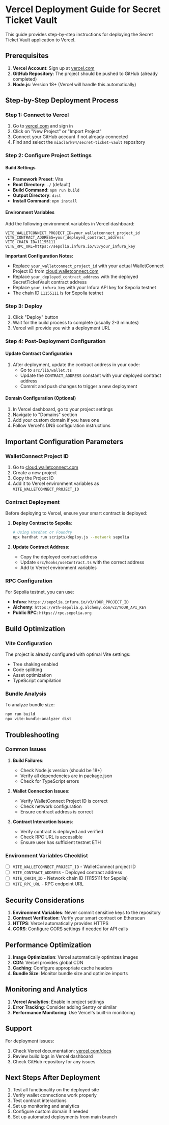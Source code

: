 # Vercel Deployment Guide for Secret Ticket Vault

This guide provides step-by-step instructions for deploying the Secret Ticket Vault application to Vercel.

## Prerequisites

1. **Vercel Account**: Sign up at [vercel.com](https://vercel.com)
2. **GitHub Repository**: The project should be pushed to GitHub (already completed)
3. **Node.js**: Version 18+ (Vercel will handle this automatically)

## Step-by-Step Deployment Process

### Step 1: Connect to Vercel

1. Go to [vercel.com](https://vercel.com) and sign in
2. Click on "New Project" or "Import Project"
3. Connect your GitHub account if not already connected
4. Find and select the `miaclark94/secret-ticket-vault` repository

### Step 2: Configure Project Settings

#### Build Settings
- **Framework Preset**: Vite
- **Root Directory**: `./` (default)
- **Build Command**: `npm run build`
- **Output Directory**: `dist`
- **Install Command**: `npm install`

#### Environment Variables
Add the following environment variables in Vercel dashboard:

```
VITE_WALLETCONNECT_PROJECT_ID=your_walletconnect_project_id
VITE_CONTRACT_ADDRESS=your_deployed_contract_address
VITE_CHAIN_ID=11155111
VITE_RPC_URL=https://sepolia.infura.io/v3/your_infura_key
```

**Important Configuration Notes:**
- Replace `your_walletconnect_project_id` with your actual WalletConnect Project ID from [cloud.walletconnect.com](https://cloud.walletconnect.com)
- Replace `your_deployed_contract_address` with the deployed SecretTicketVault contract address
- Replace `your_infura_key` with your Infura API key for Sepolia testnet
- The chain ID `11155111` is for Sepolia testnet

### Step 3: Deploy

1. Click "Deploy" button
2. Wait for the build process to complete (usually 2-3 minutes)
3. Vercel will provide you with a deployment URL

### Step 4: Post-Deployment Configuration

#### Update Contract Configuration
1. After deployment, update the contract address in your code:
   - Go to `src/lib/wallet.ts`
   - Update the `CONTRACT_ADDRESS` constant with your deployed contract address
   - Commit and push changes to trigger a new deployment

#### Domain Configuration (Optional)
1. In Vercel dashboard, go to your project settings
2. Navigate to "Domains" section
3. Add your custom domain if you have one
4. Follow Vercel's DNS configuration instructions

## Important Configuration Parameters

### WalletConnect Project ID
1. Go to [cloud.walletconnect.com](https://cloud.walletconnect.com)
2. Create a new project
3. Copy the Project ID
4. Add it to Vercel environment variables as `VITE_WALLETCONNECT_PROJECT_ID`

### Contract Deployment
Before deploying to Vercel, ensure your smart contract is deployed:

1. **Deploy Contract to Sepolia**:
   ```bash
   # Using Hardhat or Foundry
   npx hardhat run scripts/deploy.js --network sepolia
   ```

2. **Update Contract Address**:
   - Copy the deployed contract address
   - Update `src/hooks/useContract.ts` with the correct address
   - Add to Vercel environment variables

### RPC Configuration
For Sepolia testnet, you can use:
- **Infura**: `https://sepolia.infura.io/v3/YOUR_PROJECT_ID`
- **Alchemy**: `https://eth-sepolia.g.alchemy.com/v2/YOUR_API_KEY`
- **Public RPC**: `https://rpc.sepolia.org`

## Build Optimization

### Vite Configuration
The project is already configured with optimal Vite settings:
- Tree shaking enabled
- Code splitting
- Asset optimization
- TypeScript compilation

### Bundle Analysis
To analyze bundle size:
```bash
npm run build
npx vite-bundle-analyzer dist
```

## Troubleshooting

### Common Issues

1. **Build Failures**:
   - Check Node.js version (should be 18+)
   - Verify all dependencies are in package.json
   - Check for TypeScript errors

2. **Wallet Connection Issues**:
   - Verify WalletConnect Project ID is correct
   - Check network configuration
   - Ensure contract address is correct

3. **Contract Interaction Issues**:
   - Verify contract is deployed and verified
   - Check RPC URL is accessible
   - Ensure user has sufficient testnet ETH

### Environment Variables Checklist
- [ ] `VITE_WALLETCONNECT_PROJECT_ID` - WalletConnect project ID
- [ ] `VITE_CONTRACT_ADDRESS` - Deployed contract address
- [ ] `VITE_CHAIN_ID` - Network chain ID (11155111 for Sepolia)
- [ ] `VITE_RPC_URL` - RPC endpoint URL

## Security Considerations

1. **Environment Variables**: Never commit sensitive keys to the repository
2. **Contract Verification**: Verify your smart contract on Etherscan
3. **HTTPS**: Vercel automatically provides HTTPS
4. **CORS**: Configure CORS settings if needed for API calls

## Performance Optimization

1. **Image Optimization**: Vercel automatically optimizes images
2. **CDN**: Vercel provides global CDN
3. **Caching**: Configure appropriate cache headers
4. **Bundle Size**: Monitor bundle size and optimize imports

## Monitoring and Analytics

1. **Vercel Analytics**: Enable in project settings
2. **Error Tracking**: Consider adding Sentry or similar
3. **Performance Monitoring**: Use Vercel's built-in monitoring

## Support

For deployment issues:
1. Check Vercel documentation: [vercel.com/docs](https://vercel.com/docs)
2. Review build logs in Vercel dashboard
3. Check GitHub repository for any issues

## Next Steps After Deployment

1. Test all functionality on the deployed site
2. Verify wallet connections work properly
3. Test contract interactions
4. Set up monitoring and analytics
5. Configure custom domain if needed
6. Set up automated deployments from main branch

